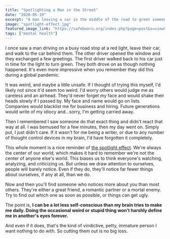 ```yaml
---
title: "Spotlighting a Man in the Street"
date: "2020-05-19"
excerpt: "A man leaving a car in the middle of the road to greet someone reminded me how to handle a stressful cognitive bias."
image: "spotlight-effect.jpg"
featured_image_link: "https://safebooru.org/index.php?page=post&s=view&id=572479"
tags: ["mental health"]
---
```


I once saw a man driving on a busy road stop at a red light, leave their car, and walk to the car behind them. The other driver opened the window and they exchanged a few greetings. The first driver walked back to his car just in time for the light to turn green. They both drove on as though nothing happened. It's even more impressive when you remember they did this during a global pandemic.

It was weird, and maybe a little unsafe. If I thought of trying this myself, I'd likely not since it'd seem too weird. I'd worry others would judge me as careless and an airhead. They'd never forget my face and would shake their heads slowly if I passed by. My face and name would go on lists. Companies would blacklist me for business and hiring. Future generations would write of my idiocy and...sorry, I'm getting carried away.

Then I remembered I saw someone do that exact thing and didn't react that way at all. I was bemused for a few minutes, then my day went on. Simply put, I just didn't care. If it wasn't for me being a writer, or due to any number of thought control devices in my brain, I'd have forgotten it completely.

This whole moment is a nice reminder of [the spotlight effect](https://en.wikipedia.org/wiki/Spotlight_effect). We're always the center of our world, which makes it hard to remember we're not the center of anyone else's world. This biases us to think everyone's watching, analyzing, and criticizing us. But unless we draw attention to ourselves, people will barely notice. Even if they do, they'll notice far fewer things about ourselves, if any at all, than we do.

Now and then you'll find someone who notices more about you than most others. They're either a great friend, a romantic partner or a mortal enemy. Try to find out which one as soon as possible, or things can get ugly.

The point is, **I can be a lot less self-conscious than my brain tries to make me daily. Doing the occasional weird or stupid thing won't harshly define me in another's eyes forever.**

And even if it does, that's the kind of vindictive, petty, immature person I want nothing to do with. So cutting them out is no big loss.
